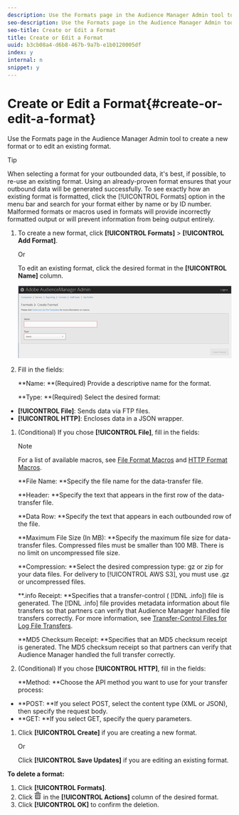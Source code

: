 ```yaml
---
description: Use the Formats page in the Audience Manager Admin tool to create a new format or to edit an existing format.
seo-description: Use the Formats page in the Audience Manager Admin tool to create a new format or to edit an existing format.
seo-title: Create or Edit a Format
title: Create or Edit a Format
uuid: b3cb08a4-d6b8-467b-9a7b-e1b0120005df
index: y
internal: n
snippet: y
---
```


# Create or Edit a Format{#create-or-edit-a-format}

Use the Formats page in the Audience Manager Admin tool to create a new format or to edit an existing format.

<!-- 

t_create_format.xml

 -->

>[!TIP]
>
>When selecting a format for your outbounded data, it's best, if possible, to re-use an existing format. Using an already-proven format ensures that your outbound data will be generated successfully. To see exactly how an existing format is formatted, click the [!UICONTROL Formats] option in the menu bar and search for your format either by name or by ID number. Malformed formats or macros used in formats will provide incorrectly formatted output or will prevent information from being output entirely.

1. To create a new format, click **[!UICONTROL Formats]** > **[!UICONTROL Add Format]**.

   Or

   To edit an existing format, click the desired format in the **[!UICONTROL Name]** column.

   ![](assets/create_format.png)

1. Fill in the fields:

   **Name: **(Required) Provide a descriptive name for the format.

   **Type: **(Required) Select the desired format:

* **[!UICONTROL File]**: Sends data via FTP files. 
* **[!UICONTROL HTTP]**: Encloses data in a JSON wrapper.

1. (Conditional) If you chose **[!UICONTROL File]**, fill in the fields:

   >[!NOTE]
   >
   >For a list of available macros, see [File Format Macros](../formats/file-formats.md#concept_A867101505074418A58DE325949E5089) and [HTTP Format Macros](../formats/web-formats.md#reference_C392124A5F3F42E49F8AADDBA601ADFE).

   **File Name: **Specify the file name for the data-transfer file.

   **Header: **Specify the text that appears in the first row of the data-transfer file.

   **Data Row: **Specify the text that appears in each outbounded row of the file.

   **Maximum File Size (In MB): **Specify the maximum file size for data-transfer files. Compressed files must be smaller than 100 MB. There is no limit on uncompressed file size.

   **Compression: **Select the desired compression type: gz or zip for your data files. For delivery to [!UICONTROL AWS S3], you must use .gz or uncompressed files.

   **.info Receipt: **Specifies that a transfer-control ( [!DNL .info]) file is generated. The [!DNL .info] file provides metadata information about file transfers so that partners can verify that Audience Manager handled file transfers correctly. For more information, see [Transfer-Control Files for Log File Transfers](https://marketing.adobe.com/resources/help/en_US/aam/c_s2s_add_transfer_control_files.html).

   **MD5 Checksum Receipt: **Specifies that an MD5 checksum receipt is generated. The MD5 checksum receipt so that partners can verify that Audience Manager handled the full transfer correctly. 
1. (Conditional) If you chose **[!UICONTROL HTTP]**, fill in the fields:

   **Method: **Choose the API method you want to use for your transfer process:

* **POST: **If you select POST, select the content type (XML or JSON), then specify the request body. 
* **GET: **If you select GET, specify the query parameters.

1. Click **[!UICONTROL Create]** if you are creating a new format.

   Or

   Click **[!UICONTROL Save Updates]** if you are editing an existing format. 

**To delete a format:**

1. Click **[!UICONTROL Formats]**. 
1. Click  ![](assets/icon_delete.png) in the **[!UICONTROL Actions]** column of the desired format. 
1. Click **[!UICONTROL OK]** to confirm the deletion.

